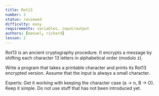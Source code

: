 ```yaml
---
title: Rot13
number: 2
status: reviewed
difficulty: easy
requirements: variables, input/output
authors: [manuel, richard]
lesson: 2
---
```

Rot13 is an ancient cryptography procedure. It encrypts a message by shifting each character 13 letters in alphabetical order (modulo z).

Write a program that takes a printable character and prints its Rot13 encrypted version. Assume that the input is always a small character.

Experts: Get it working with keeping the character case (a -> n, B -> O). Keep it simple. Do not use stuff that has not been introduced yet.
